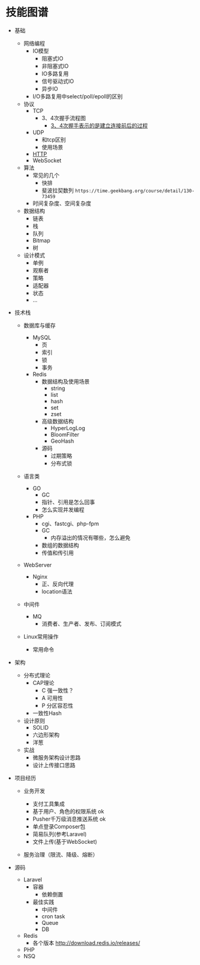 # 技能图谱

- 基础
	- 网络编程
		- IO模型
		    - 阻塞式IO
            - 非阻塞式IO
            - IO多路复用
            - 信号驱动式IO
            - 异步IO
		- I/O多路复用中select/poll/epoll的区别
	- 协议
		- TCP
			- 3、4次握手流程图
				- [3、4次握手表示的是建立连接前后的过程](https://juejin.im/post/5b29d2c4e51d4558b80b1d8c)
		- UDP
			- 和tcp区别
			- 使用场景
		- [HTTP](basic/protocol/http)
		- WebSocket
	- 算法
		- 常见的几个
			- 快排
			- 斐波拉契数列
				```https://time.geekbang.org/course/detail/130-73459```
		- 时间复杂度、空间复杂度
	- 数据结构
		- 链表
		- 栈
		- 队列
		- Bitmap
		- 树
	- 设计模式
		- 单例
		- 观察者
		- 策略
		- 适配器
		- 状态
		- ...

- 技术栈
	- 数据库与缓存
		- MySQL
			- 页
			- 索引
			- 锁
			- 事务
		- Redis
			- 数据结构及使用场景
				- string
				- list
				- hash
				- set
				- zset
			- 高级数据结构
				- HyperLogLog
				- BloomFilter
				- GeoHash
			- 源码
				- 过期策略
				- 分布式锁
	- 语言类
		- GO
			- GC
			- 指针、引用是怎么回事
			- 怎么实现并发编程
		- PHP
			- cgi、fastcgi、php-fpm
			- GC
				- 内存溢出的情况有哪些，怎么避免
			- 数组的数据结构
			- 传值和传引用
	- WebServer
		- Nginx
			- 正、反向代理
			- location语法

	- 中间件
		- MQ
			- 消费者、生产者、发布、订阅模式
	- Linux常用操作
		- 常用命令

- 架构
	- 分布式理论
		- CAP理论
			- C 强一致性？
			- A 可用性
			- P 分区容忍性
		- 一致性Hash
	- 设计原则
		- SOLID
		- 六边形架构
		- 洋葱
	- 实战
		- 微服务架构设计思路
        - 设计上传接口思路
- 项目经历
	- 业务开发
		- 支付工具集成
		- 基于用户、角色的权限系统 ok
		- Pusher千万级消息推送系统 ok
		- 单点登录Composer包
		- 简易队列(参考Laravel)
		- 文件上传(基于WebSocket)
		
	- 服务治理（限流、降级、熔断）
- 源码
    - Laravel
        - 容器
            - 依赖倒置
        - 最佳实践
            - 中间件
            - cron task
            - Queue
            - DB
    - Redis
        - 各个版本 http://download.redis.io/releases/
    - PHP
    - NSQ
